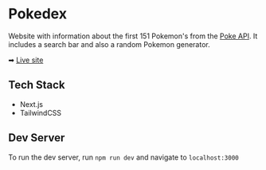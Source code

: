 # Pokedex

Website with information about the first 151 Pokemon's from the [Poke API](https://pokeapi.co/). It includes a search bar and also a random Pokemon generator.

➡ [Live site](https://pokedex-by-maru.netlify.app/)

## Tech Stack
- Next.js
- TailwindCSS

## Dev Server
To run the dev server, run <code>npm run dev</code> and navigate to <code>localhost:3000</code>
